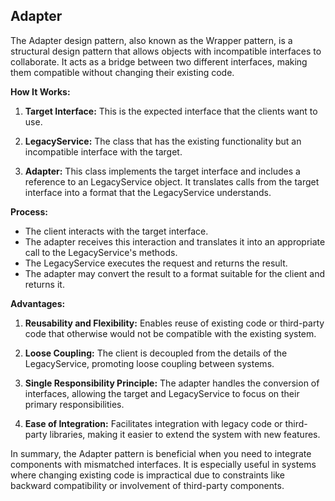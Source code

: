 ## Adapter

The Adapter design pattern, also known as the Wrapper pattern, is a structural design pattern that allows objects with incompatible interfaces to collaborate. It acts as a bridge between two different interfaces, making them compatible without changing their existing code.

**How It Works:**

1. **Target Interface:** This is the expected interface that the clients want to use.

2. **LegacyService:** The class that has the existing functionality but an incompatible interface with the target.

3. **Adapter:** This class implements the target interface and includes a reference to an LegacyService object. It translates calls from the target interface into a format that the LegacyService understands.

**Process:**

- The client interacts with the target interface.
- The adapter receives this interaction and translates it into an appropriate call to the LegacyService's methods.
- The LegacyService executes the request and returns the result.
- The adapter may convert the result to a format suitable for the client and returns it.

**Advantages:**

1. **Reusability and Flexibility:** Enables reuse of existing code or third-party code that otherwise would not be compatible with the existing system.

2. **Loose Coupling:** The client is decoupled from the details of the LegacyService, promoting loose coupling between systems.

3. **Single Responsibility Principle:** The adapter handles the conversion of interfaces, allowing the target and LegacyService to focus on their primary responsibilities.

4. **Ease of Integration:** Facilitates integration with legacy code or third-party libraries, making it easier to extend the system with new features.

In summary, the Adapter pattern is beneficial when you need to integrate components with mismatched interfaces. It is especially useful in systems where changing existing code is impractical due to constraints like backward compatibility or involvement of third-party components.